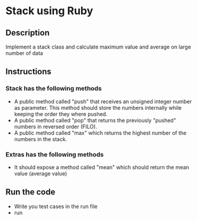 # Stack using Ruby

## Description

Implement a stack class and calculate maximum value and average on large number of data

## Instructions

### Stack has the following methods

- A public method called "push" that receives an unsigned integer number as parameter.
  This method should store the numbers internally while keeping the order they where
  pushed.
- A public method called "pop" that returns the previously "pushed" numbers in reversed
  order (FILO).
- A public method called "max" which returns the highest number of the numbers in the
  stack.

### Extras has the following methods

- It should expose a method called "mean" which should return the mean value (average value)

## Run the code

- Write you test cases in the run file
- run <ruby run.rb>
